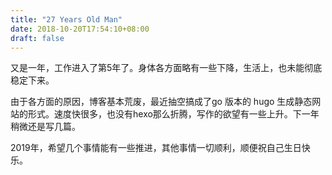 ```yaml
---
title: "27 Years Old Man"
date: 2018-10-20T17:54:10+08:00
draft: false
---
```


又是一年，工作进入了第5年了。身体各方面略有一些下降，生活上，也未能彻底稳定下来。

由于各方面的原因，博客基本荒废，最近抽空搞成了go 版本的 hugo 生成静态网站的形式。速度快很多，也没有hexo那么折腾，写作的欲望有一些上升。下一年稍微还是写几篇。

2019年，希望几个事情能有一些推进，其他事情一切顺利，顺便祝自己生日快乐。
